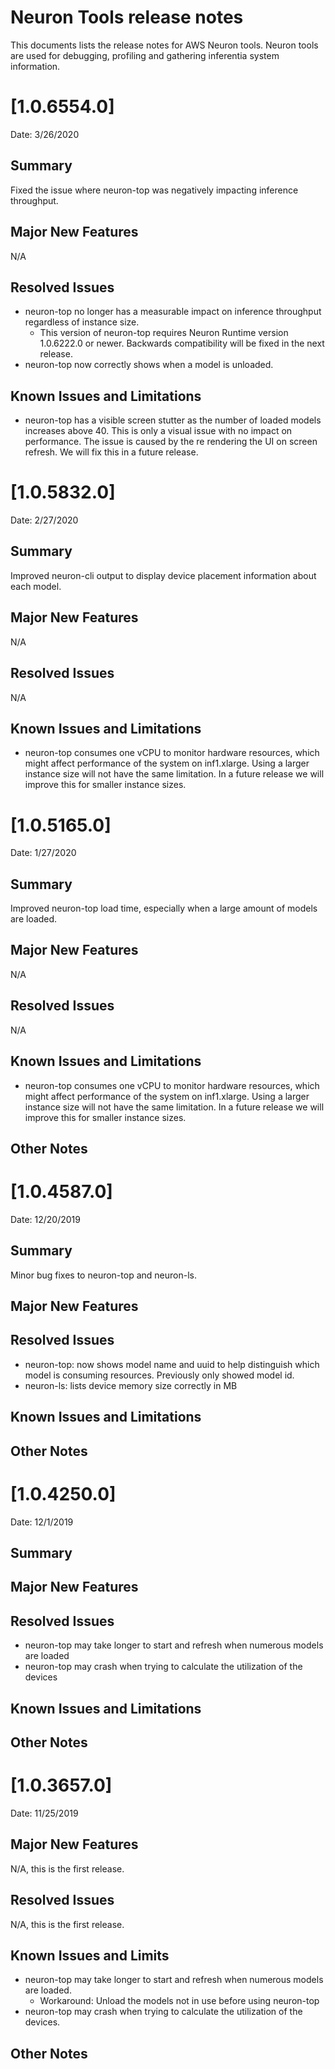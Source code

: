 # Neuron Tools release notes

This documents lists the release notes for AWS Neuron tools. Neuron tools are used for debugging, profiling and gathering inferentia system information.

# [1.0.6554.0]

Date: 3/26/2020

## Summary

Fixed the issue where neuron-top was negatively impacting inference throughput.

## Major New Features

N/A

## Resolved Issues

* neuron-top no longer has a measurable impact on inference throughput regardless of instance size.
  * This version of neuron-top requires Neuron Runtime version 1.0.6222.0 or newer. Backwards compatibility will be fixed in the next release.
* neuron-top now correctly shows when a model is unloaded.

## Known Issues and Limitations

* neuron-top has a visible screen stutter as the number of loaded models increases above 40. This is only a visual issue with no impact on performance. The issue is caused by the re rendering the UI on screen refresh. We will fix this in a future release.


# [1.0.5832.0]

Date: 2/27/2020

## Summary

Improved neuron-cli output to display device placement information about each model.

## Major New Features

N/A

## Resolved Issues

N/A

## Known Issues and Limitations

* neuron-top consumes one vCPU to monitor hardware resources, which might affect performance of the system on inf1.xlarge.  Using a larger instance size will not have the same limitation.  In a future release we will improve this for smaller instance sizes.


# [1.0.5165.0]

Date: 1/27/2020

## Summary

Improved neuron-top load time, especially when a large amount of models are loaded.

## Major New Features

N/A

## Resolved Issues

N/A

## Known Issues and Limitations

* neuron-top consumes one vCPU to monitor hardware resources, which might affect performance of the system on inf1.xlarge.  Using a larger instance size will not have the same limitation.  In a future release we will improve this for smaller instance sizes.

## Other Notes



# [1.0.4587.0]

Date: 12/20/2019

## Summary

Minor bug fixes to neuron-top and neuron-ls.

## Major New Features

## Resolved Issues

* neuron-top: now shows model name and uuid to help distinguish which model is consuming resources.  Previously only showed model id.
* neuron-ls: lists device memory size correctly in MB

## Known Issues and Limitations

## Other Notes


# [1.0.4250.0]

Date:  12/1/2019

## Summary

## Major New Features

## Resolved Issues

* neuron-top may take longer to start and refresh when numerous models are loaded
* neuron-top may crash when trying to calculate the utilization of the devices

## Known Issues and Limitations

## Other Notes

# [1.0.3657.0]

Date:  11/25/2019


## Major New Features

N/A, this is the first release.

## Resolved Issues

N/A, this is the first release.

## Known Issues and Limits

* neuron-top may take longer to start and refresh when numerous models are loaded. 
    * Workaround: Unload the models not in use before using neuron-top
* neuron-top may crash when trying to calculate the utilization of the devices. 

## Other Notes


